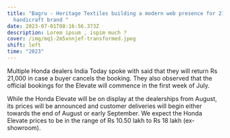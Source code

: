 ```yaml
---
title: "Bagru - Heritage Textiles building a modern web presence for 21 year old
  handicraft brand "
date: 2023-07-01T08:16:56.373Z
description: Lorem ipsum , ispim much ?
cover: /img/mq1-2m5xnnjef-transformed.jpeg
shift: left
time: "2023"
---
```

Multiple Honda dealers India Today spoke with said that they will return Rs 21,000 in case a buyer cancels the booking. They also observed that the official bookings for the Elevate will commence in the first week of July.

While the Honda Elevate will be on display at the dealerships from August, its prices will be announced and customer deliveries will begin either towards the end of August or early September. We expect the Honda Elevate prices to be in the range of Rs 10.50 lakh to Rs 18 lakh (ex-showroom).
